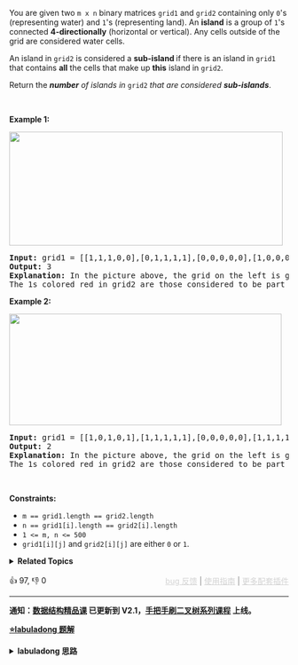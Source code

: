 <p>You are given two <code>m x n</code> binary matrices <code>grid1</code> and <code>grid2</code> containing only <code>0</code>'s (representing water) and <code>1</code>'s (representing land). An <strong>island</strong> is a group of <code>1</code>'s connected <strong>4-directionally</strong> (horizontal or vertical). Any cells outside of the grid are considered water cells.</p>

<p>An island in <code>grid2</code> is considered a <strong>sub-island </strong>if there is an island in <code>grid1</code> that contains <strong>all</strong> the cells that make up <strong>this</strong> island in <code>grid2</code>.</p>

<p>Return the <em><strong>number</strong> of islands in </em><code>grid2</code> <em>that are considered <strong>sub-islands</strong></em>.</p>

<p>&nbsp;</p> 
<p><strong class="example">Example 1:</strong></p> 
<img alt="" src="https://assets.leetcode.com/uploads/2021/06/10/test1.png" style="width: 493px; height: 205px;" /> 
<pre>
<strong>Input:</strong> grid1 = [[1,1,1,0,0],[0,1,1,1,1],[0,0,0,0,0],[1,0,0,0,0],[1,1,0,1,1]], grid2 = [[1,1,1,0,0],[0,0,1,1,1],[0,1,0,0,0],[1,0,1,1,0],[0,1,0,1,0]]
<strong>Output:</strong> 3
<strong>Explanation: </strong>In the picture above, the grid on the left is grid1 and the grid on the right is grid2.
The 1s colored red in grid2 are those considered to be part of a sub-island. There are three sub-islands.
</pre>

<p><strong class="example">Example 2:</strong></p> 
<img alt="" src="https://assets.leetcode.com/uploads/2021/06/03/testcasex2.png" style="width: 491px; height: 201px;" /> 
<pre>
<strong>Input:</strong> grid1 = [[1,0,1,0,1],[1,1,1,1,1],[0,0,0,0,0],[1,1,1,1,1],[1,0,1,0,1]], grid2 = [[0,0,0,0,0],[1,1,1,1,1],[0,1,0,1,0],[0,1,0,1,0],[1,0,0,0,1]]
<strong>Output:</strong> 2 
<strong>Explanation: </strong>In the picture above, the grid on the left is grid1 and the grid on the right is grid2.
The 1s colored red in grid2 are those considered to be part of a sub-island. There are two sub-islands.
</pre>

<p>&nbsp;</p> 
<p><strong>Constraints:</strong></p>

<ul> 
 <li><code>m == grid1.length == grid2.length</code></li> 
 <li><code>n == grid1[i].length == grid2[i].length</code></li> 
 <li><code>1 &lt;= m, n &lt;= 500</code></li> 
 <li><code>grid1[i][j]</code> and <code>grid2[i][j]</code> are either <code>0</code> or <code>1</code>.</li> 
</ul>

<details><summary><strong>Related Topics</strong></summary>深度优先搜索 | 广度优先搜索 | 并查集 | 数组 | 矩阵</details><br>

<div>👍 97, 👎 0<span style='float: right;'><span style='color: gray;'><a href='https://github.com/labuladong/fucking-algorithm/discussions/939' target='_blank' style='color: lightgray;text-decoration: underline;'>bug 反馈</a> | <a href='https://labuladong.gitee.io/article/fname.html?fname=jb插件简介' target='_blank' style='color: lightgray;text-decoration: underline;'>使用指南</a> | <a href='https://labuladong.github.io/algo/images/others/%E5%85%A8%E5%AE%B6%E6%A1%B6.jpg' target='_blank' style='color: lightgray;text-decoration: underline;'>更多配套插件</a></span></span></div>

<div id="labuladong"><hr>

**通知：[数据结构精品课](https://aep.h5.xeknow.com/s/1XJHEO) 已更新到 V2.1，[手把手刷二叉树系列课程](https://aep.xet.tech/s/3YGcq3) 上线。**



<p><strong><a href="https://labuladong.github.io/article/slug.html?slug=count-sub-islands" target="_blank">⭐️labuladong 题解</a></strong></p>
<details><summary><strong>labuladong 思路</strong></summary>

## 基本思路

这题属于岛屿系列问题，岛屿系列问题的基本思路框架是 [200. 岛屿数量](/problems/number-of-islands) 这道题，没看过的先看这篇。

**这道题的关键在于，如何快速判断子岛屿**？

什么情况下 `grid2` 中的一个岛屿 `B` 是 `grid1` 中的一个岛屿 `A` 的子岛？

当岛屿 `B` 中所有陆地在岛屿 `A` 中也是陆地的时候，岛屿 `B` 是岛屿 `A` 的子岛。

**反过来说，如果岛屿 `B` 中存在一片陆地，在岛屿 `A` 的对应位置是海水，那么岛屿 `B` 就不是岛屿 `A` 的子岛**。

那么，我们只要遍历 `grid2` 中的所有岛屿，把那些不可能是子岛的岛屿排除掉，剩下的就是子岛。

**详细题解：[一文秒杀所有岛屿题目](https://labuladong.github.io/article/fname.html?fname=岛屿题目)**

**标签：[DFS 算法](https://mp.weixin.qq.com/mp/appmsgalbum?__biz=MzAxODQxMDM0Mw==&action=getalbum&album_id=2122002916411604996)，二维矩阵**

## 解法代码

提示：🟢 标记的是我写的解法代码，🤖 标记的是 chatGPT 翻译的多语言解法代码。如有错误，可以 [点这里](https://github.com/labuladong/fucking-algorithm/issues/1113) 反馈和修正。

<div class="tab-panel"><div class="tab-nav">
<button data-tab-item="cpp" class="tab-nav-button btn " data-tab-group="default" onclick="switchTab(this)">cpp🤖</button>

<button data-tab-item="python" class="tab-nav-button btn " data-tab-group="default" onclick="switchTab(this)">python🤖</button>

<button data-tab-item="java" class="tab-nav-button btn active" data-tab-group="default" onclick="switchTab(this)">java🟢</button>

<button data-tab-item="go" class="tab-nav-button btn " data-tab-group="default" onclick="switchTab(this)">go🤖</button>

<button data-tab-item="javascript" class="tab-nav-button btn " data-tab-group="default" onclick="switchTab(this)">javascript🤖</button>
</div><div class="tab-content">
<div data-tab-item="cpp" class="tab-item " data-tab-group="default"><div class="highlight">

```cpp
// 注意：cpp 代码由 chatGPT🤖 根据我的 java 代码翻译，旨在帮助不同背景的读者理解算法逻辑。
// 本代码已经通过力扣的测试用例，应该可直接成功提交。

class dfs.binaryTree.binaryTree.binaryTree.binaryTree.binaryTree.binaryTree.binaryTree.binaryTree.binaryTree.binaryTree.binaryTree.binaryTree.binaryTree.binaryTree.backtracking.backtracking.round2.backtracking.round2.backtracking.round2.backtracking.round2.backtracking.round2.backtracking.round2.backtracking.round2.backtracking.round2.binaryTree.bfs.Solution {
public:
    int countSubIslands(vector<vector<int>>& grid1, vector<vector<int>>& grid2) {
        int m = grid1.size(), n = grid1[0].size();
        for (int i = 0; i < m; i++) {
            for (int j = 0; j < n; j++) {
                if (grid1[i][j] == 0 && grid2[i][j] == 1) {
                    // 这个岛屿肯定不是子岛，淹掉
                    dfs(grid2, i, j);
                }
            }
        }
        // 现在 grid2 中剩下的岛屿都是子岛，计算岛屿数量
        int res = 0;
        for (int i = 0; i < m; i++) {
            for (int j = 0; j < n; j++) {
                if (grid2[i][j] == 1) {
                    res++;
                    dfs(grid2, i, j);
                }
            }
        }
        return res;
    }

    // 从 (i, j) 开始，将与之相邻的陆地都变成海水
    void dfs(vector<vector<int>>& grid, int i, int j) {
        int m = grid.size(), n = grid[0].size();
        if (i < 0 || j < 0 || i >= m || j >= n) {
            return;
        }
        if (grid[i][j] == 0) {
            return;
        }

        grid[i][j] = 0;
        dfs(grid, i + 1, j);
        dfs(grid, i, j + 1);
        dfs(grid, i - 1, j);
        dfs(grid, i, j - 1);
    }
};
```

</div></div>

<div data-tab-item="python" class="tab-item " data-tab-group="default"><div class="highlight">

```python
# 注意：python 代码由 chatGPT🤖 根据我的 java 代码翻译，旨在帮助不同背景的读者理解算法逻辑。
# 本代码已经通过力扣的测试用例，应该可直接成功提交。

class dfs.binaryTree.binaryTree.binaryTree.binaryTree.binaryTree.binaryTree.binaryTree.binaryTree.binaryTree.binaryTree.binaryTree.binaryTree.binaryTree.binaryTree.backtracking.backtracking.round2.backtracking.round2.backtracking.round2.backtracking.round2.backtracking.round2.backtracking.round2.backtracking.round2.backtracking.round2.binaryTree.bfs.Solution:
    def countSubIslands(self, grid1: List[List[int]], grid2: List[List[int]]) -> int:
        m, n = len(grid1), len(grid1[0])

        # 遍历 grid2，将非子岛的岛屿淹掉
        for i in range(m):
            for j in range(n):
                if grid1[i][j] == 0 and grid2[i][j] == 1:
                    self.dfs(grid2, i, j)

        # 现在 grid2 中剩下的岛屿都是子岛，计算岛屿数量
        res = 0
        for i in range(m):
            for j in range(n):
                if grid2[i][j] == 1:
                    res += 1
                    self.dfs(grid2, i, j)

        return res

    # 从 (i, j) 开始，将与之相邻的陆地都变成海水
    def dfs(self, grid: List[List[int]], i: int, j: int) -> None:
        m, n = len(grid), len(grid[0])
        if i < 0 or j < 0 or i >= m or j >= n:
            return
        if grid[i][j] == 0:
            return

        grid[i][j] = 0
        self.dfs(grid, i + 1, j)
        self.dfs(grid, i, j + 1)
        self.dfs(grid, i - 1, j)
        self.dfs(grid, i, j - 1)
```

</div></div>

<div data-tab-item="java" class="tab-item active" data-tab-group="default"><div class="highlight">

```java
class dfs.binaryTree.binaryTree.binaryTree.binaryTree.binaryTree.binaryTree.binaryTree.binaryTree.binaryTree.binaryTree.binaryTree.binaryTree.binaryTree.binaryTree.backtracking.backtracking.round2.backtracking.round2.backtracking.round2.backtracking.round2.backtracking.round2.backtracking.round2.backtracking.round2.backtracking.round2.binaryTree.bfs.Solution {
    public int countSubIslands(int[][] grid1, int[][] grid2) {
        int m = grid1.length, n = grid1[0].length;
        for (int i = 0; i < m; i++) {
            for (int j = 0; j < n; j++) {
                if (grid1[i][j] == 0 && grid2[i][j] == 1) {
                    // 这个岛屿肯定不是子岛，淹掉
                    dfs(grid2, i, j);
                }
            }
        }
        // 现在 grid2 中剩下的岛屿都是子岛，计算岛屿数量
        int res = 0;
        for (int i = 0; i < m; i++) {
            for (int j = 0; j < n; j++) {
                if (grid2[i][j] == 1) {
                    res++;
                    dfs(grid2, i, j);
                }
            }
        }
        return res;
    }

    // 从 (i, j) 开始，将与之相邻的陆地都变成海水
    void dfs(int[][] grid, int i, int j) {
        int m = grid.length, n = grid[0].length;
        if (i < 0 || j < 0 || i >= m || j >= n) {
            return;
        }
        if (grid[i][j] == 0) {
            return;
        }

        grid[i][j] = 0;
        dfs(grid, i + 1, j);
        dfs(grid, i, j + 1);
        dfs(grid, i - 1, j);
        dfs(grid, i, j - 1);
    }
}
```

</div></div>

<div data-tab-item="go" class="tab-item " data-tab-group="default"><div class="highlight">

```go
// 注意：go 代码由 chatGPT🤖 根据我的 java 代码翻译，旨在帮助不同背景的读者理解算法逻辑。
// 本代码已经通过力扣的测试用例，应该可直接成功提交。

/**
 * Definition for a binary tree node.
 * type TreeNode struct {
 *     Val int
 *     Left *TreeNode
 *     Right *TreeNode
 * }
 */
func countSubIslands(grid1 [][]int, grid2 [][]int) int {
    m, n := len(grid1), len(grid1[0])
    for i := 0; i < m; i++ {
        for j := 0; j < n; j++ {
            if grid1[i][j] == 0 && grid2[i][j] == 1 {
                // 这个岛屿肯定不是子岛，淹掉
                dfs(grid2, i, j)
            }
        }
    }
    // 现在 grid2 中剩下的岛屿都是子岛，计算岛屿数量
    res := 0
    for i := 0; i < m; i++ {
        for j := 0; j < n; j++ {
            if grid2[i][j] == 1 {
                res++
                dfs(grid2, i, j)
            }
        }
    }
    return res
}

// 从 (i, j) 开始，将与之相邻的陆地都变成海水
func dfs(grid [][]int, i, j int) {
    m, n := len(grid), len(grid[0])
    if i < 0 || j < 0 || i >= m || j >= n {
        return
    }
    if grid[i][j] == 0 {
        return
    }

    grid[i][j] = 0
    dfs(grid, i+1, j)
    dfs(grid, i, j+1)
    dfs(grid, i-1, j)
    dfs(grid, i, j-1)
}
```

</div></div>

<div data-tab-item="javascript" class="tab-item " data-tab-group="default"><div class="highlight">

```javascript
// 注意：javascript 代码由 chatGPT🤖 根据我的 java 代码翻译，旨在帮助不同背景的读者理解算法逻辑。
// 本代码已经通过力扣的测试用例，应该可直接成功提交。

/**
 * @param {number[][]} grid1
 * @param {number[][]} grid2
 * @return {number}
 */
var countSubIslands = function(grid1, grid2) {
    const m = grid1.length, n = grid1[0].length;

    // 淹没非子岛屿
    for (let i = 0; i < m; i++) {
        for (let j = 0; j < n; j++) {
            if (grid1[i][j] == 0 && grid2[i][j] == 1) {
                dfs(grid2, i, j);
            }
        }
    }

    // 计算子岛屿数量
    let res = 0;
    for (let i = 0; i < m; i++) {
        for (let j = 0; j < n; j++) {
            if (grid2[i][j] == 1) {
                res++;
                dfs(grid2, i, j);
            }
        }
    }
    return res;
};

// 深度优先遍历
function dfs(grid, i, j) {
    const m = grid.length, n = grid[0].length;
    if (i < 0 || j < 0 || i >= m || j >= n) {
        return;
    }
    if (grid[i][j] == 0) {
        return;
    }

    grid[i][j] = 0;
    dfs(grid, i + 1, j);
    dfs(grid, i, j + 1);
    dfs(grid, i - 1, j);
    dfs(grid, i, j - 1);
}
```

</div></div>
</div></div>

**类似题目**：
  - [1020. 飞地的数量 🟠](/problems/number-of-enclaves)
  - [1254. 统计封闭岛屿的数目 🟠](/problems/number-of-closed-islands)
  - [200. 岛屿数量 🟠](/problems/number-of-islands)
  - [694. 不同岛屿的数量 🟠](/problems/number-of-distinct-islands)
  - [695. 岛屿的最大面积 🟠](/problems/max-area-of-island)
  - [剑指 Offer II 105. 岛屿的最大面积 🟠](/problems/ZL6zAn)

</details>
</div>






